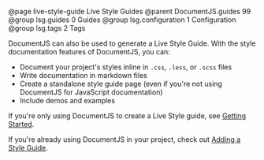 @page live-style-guide Live Style Guides
@parent DocumentJS.guides 99
@group lsg.guides 0 Guides
@group lsg.configuration 1 Configuration
@group lsg.tags 2 Tags

DocumentJS can also be used to generate a Live Style Guide. With the style documentation features of DocumentJS, you can:

* Document your project's styles inline in `.css`, `.less`, or `.scss` files
* Write documentation in markdown files
* Create a standalone style guide page (even if you're not using DocumentJS for JavaScript documentation)
* Include demos and examples


If you're only using DocumentJS to create a Live Style guide, see [Getting Started](/docs/lsg-quickstart.html).

If you're already using DocumentJS in your project, check out [Adding a Style Guide](/docs/lsg-adding.html).